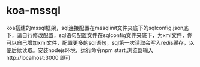 # koa-mssql
koa搭建的mssql框架，sql连接配置在mssqlinit文件夹底下的sqlconfig.json底下，请自行修改配置，sql语句配置文件在sqlconfig文件夹底下，为xml文件，你可以自己增加xml文件，配置更多的sql语句，sql第一次读取会写入redis缓存，以便后续读取。安装nodejs环境，运行命令npm start,浏览器输入http://localhost:3000 即可
